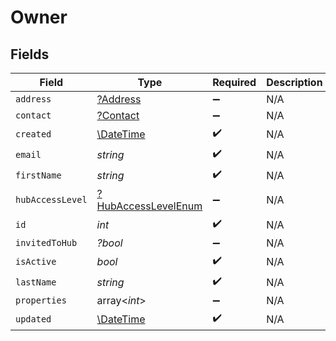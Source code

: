 # Owner


## Fields

| Field                                                            | Type                                                             | Required                                                         | Description                                                      |
| ---------------------------------------------------------------- | ---------------------------------------------------------------- | ---------------------------------------------------------------- | ---------------------------------------------------------------- |
| `address`                                                        | [?Address](../../models/shared/Address.md)                       | :heavy_minus_sign:                                               | N/A                                                              |
| `contact`                                                        | [?Contact](../../models/shared/Contact.md)                       | :heavy_minus_sign:                                               | N/A                                                              |
| `created`                                                        | [\DateTime](https://www.php.net/manual/en/class.datetime.php)    | :heavy_check_mark:                                               | N/A                                                              |
| `email`                                                          | *string*                                                         | :heavy_check_mark:                                               | N/A                                                              |
| `firstName`                                                      | *string*                                                         | :heavy_check_mark:                                               | N/A                                                              |
| `hubAccessLevel`                                                 | [?HubAccessLevelEnum](../../models/shared/HubAccessLevelEnum.md) | :heavy_minus_sign:                                               | N/A                                                              |
| `id`                                                             | *int*                                                            | :heavy_check_mark:                                               | N/A                                                              |
| `invitedToHub`                                                   | *?bool*                                                          | :heavy_minus_sign:                                               | N/A                                                              |
| `isActive`                                                       | *bool*                                                           | :heavy_check_mark:                                               | N/A                                                              |
| `lastName`                                                       | *string*                                                         | :heavy_check_mark:                                               | N/A                                                              |
| `properties`                                                     | array<*int*>                                                     | :heavy_minus_sign:                                               | N/A                                                              |
| `updated`                                                        | [\DateTime](https://www.php.net/manual/en/class.datetime.php)    | :heavy_check_mark:                                               | N/A                                                              |